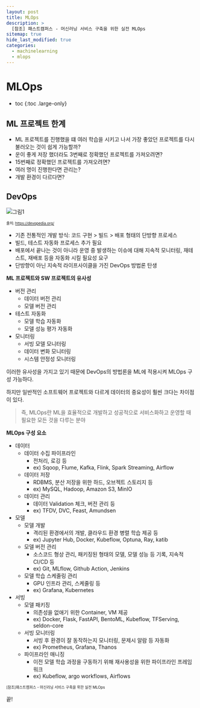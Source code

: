 ```yaml
---
layout: post
title: MLOps
description: >
  [참조] 패스트캠퍼스 - 머신러닝 서비스 구축을 위한 실전 MLOps
sitemap: true
hide_last_modified: true
categories:
  - machinelearning
  - mlops
---
```


# MLOps

* toc
{:toc .large-only}

## ML 프로젝트 한계

- ML 프로젝트를 진행했을 떄 여러 학습을 시키고 나서 가장 좋았던 프로젝트를 다시 불러오는 것이 쉽게 가능할까?
- 운이 좋게 저장 했더라도 3번째로 정확했던 프로젝트를 가져오려면?
- 15번째로 정확했던 프로젝트를 가져오려면?
- 여러 명이 진행한다면 관리는?
- 개발 환경이 다르다면?

## DevOps

![그림1](https://devopedia.org/images/article/54/7602.1513404277.png)

<span style="font-size:70%">출처: https://devopedia.org/</span>

- 기존 전통적인 개발 방식: 코드 구현 > 빌드 > 배포 형태의 단방향 프로세스
- 빌드, 테스트 자동화 프로세스 추가 필요
- 배포에서 끝나는 것이 아니라 운영 중 발생하는 이슈에 대해 지속적 모니터링, 재테스트, 재배포 등을 자동화 시킬 필요성 요구
- 단방향이 아닌 지속적 라이프사이클을 가진 DevOps 방법론 탄생

**ML 프로젝트와 SW 프로젝트의 유사성**

- 버전 관리
  - 데이터 버전 관리
  - 모델 버전 관리
- 테스트 자동화
  - 모델 학습 자동화
  - 모델 성능 평가 자동화
- 모니터링
  - 서빙 모델 모니터링
  - 데이터 변화 모니터링
  - 시스템 안정성 모니터링

이러한 유사성을 가지고 있기 때문에 DevOps의 방법론을 ML에 적용시켜 MLOps 구성 가능하다.

하지만 일반적인 소프트웨어 프로젝트와 다르게 데이터의 중요성이 훨씬 크다는 차이점이 있다.

> 즉, MLOps란 ML을 효율적으로 개발하고 성공적으로 서비스화하고 운영할 때 필요한 모든 것을 다루는 분야

**MLOps 구성 요소**

- 데이터
  - 데이터 수집 파이프라인
    - 전처리, 로깅 등
    - ex) Sqoop, Flume, Kafka, Flink, Spark Streaming, Airflow
  - 데이터 저장
    - RDBMS, 분산 저장을 위한 하드, 오브젝트 스토리지 등
    - ex) MySQL, Hadoop, Amazon S3, MinIO
  - 데이터 관리
    - 데이터 Validation 체크, 버전 관리 등
    - ex) TFDV, DVC, Feast, Amundsen
- 모델
  - 모델 개발
    - 격리된 환경에서의 개발, 클라우드 환경 병렬 학습 제공 등
    - ex) Jupyter Hub, Docker, Kubeflow, Optuna, Ray, katib
  - 모델 버전 관리
    - 소스코드 형상 관리, 패키징된 형태의 모델, 모델 성능 등 기록, 지속적 CI/CD 등
    - ex) Git, MLflow, Github Action, Jenkins
  - 모델 학습 스케줄링 관리
    - GPU 인프라 관리, 스케줄링 등
    - ex) Grafana, Kubernetes
- 서빙
  - 모델 패키징
    - 의존성을 없애기 위한 Container, VM 제공
    - ex) Docker, Flask, FastAPI, BentoML, Kubeflow, TFServing, seldon-core
  - 서빙 모니터링
    - 서빙 후 환경이 잘 동작하는지 모니터링, 문제시 알람 등 자동화
    - ex) Prometheus, Grafana, Thanos
  - 파이프라인 매니징
    - 이전 모델 학습 과정을 구동하기 위해 재사용성을 위한 파이프라인 프레임워크 
    - ex) Kubeflow, argo workflows, Airflows








<span style="font-size:70%">[참조]패스트캠퍼스 - 머신러닝 서비스 구축을 위한 실전 MLOps

끝!
